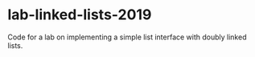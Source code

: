 lab-linked-lists-2019
==========================

Code for a lab on implementing a simple list interface with doubly
linked lists.
